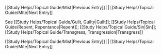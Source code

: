 [[Study Helps/Topical Guide/Mist|Previous Entry]]  ||  [[Study Helps/Topical Guide/Mite|Next Entry]]

 See [[Study Helps/Topical Guide/Guilt, Guilty|Guilt]]; [[Study Helps/Topical Guide/Repent, Repentance|Repent]]; [[Study Helps/Topical Guide/Sin|Sin]]; [[Study Helps/Topical Guide/Transgress, Transgression|Transgress]]

[[Study Helps/Topical Guide/Mist|Previous Entry]]  ||  [[Study Helps/Topical Guide/Mite|Next Entry]]